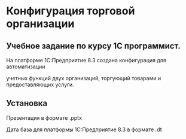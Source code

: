 # Конфигурация торговой организации
## Учебное задание по курсу 1С программист.

На платформе 1С:Предприятие 8.3 создана конфигурация для автоматизации

учетных функций двух организаций, торгующий товарами и предоставляющих услуги.

## Установка
Презентация в формате .pptx

Дата база для платформы 1С:Предприятие 8.3 в формате .dt
